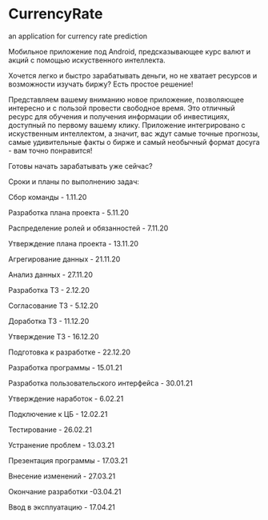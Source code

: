 # CurrencyRate
an application for currency rate prediction


Мобильное приложение под Android, предсказывающее курс валют и акций с помощью искуственного интеллекта.

Хочется легко и быстро зарабатывать деньги, но не хватает ресурсов и возможности изучать биржу? Есть простое решение!

Представляем вашему вниманию новое приложение, позволяющее интересно и с пользой провести свободное время. Это отличный ресурс для обучения и получения информации об инвестициях, доступный по первому вашему клику. 
Приложение интегрировано с искуственным интеллектом, а значит, вас ждут самые точные прогнозы, самые удивительные факты о бирже и самый необычный формат досуга - вам точно понравится!

Готовы начать зарабатывать уже сейчас?

Сроки и планы по выполнению задач:

Сбор команды - 1.11.20

Разработка плана проекта - 5.11.20

Распределение ролей и обязанностей - 7.11.20

Утверждение плана проекта - 13.11.20

Агрегирование данных - 21.11.20

Анализ данных - 27.11.20

Разработка ТЗ - 2.12.20

Согласование ТЗ - 5.12.20

Доработка ТЗ - 11.12.20

Утверждение ТЗ - 16.12.20

Подготовка к разработке - 22.12.20

Разработка программы - 15.01.21

Разработка пользовательского интерфейса - 30.01.21

Утверждение наработок - 6.02.21

Подключение к ЦБ - 12.02.21

Тестирование - 26.02.21


Устранение проблем - 13.03.21

Презентация программы - 17.03.21

Внесение изменений - 27.03.21

Окончание разработки -03.04.21

Ввод в эксплуатацию - 17.04.21

